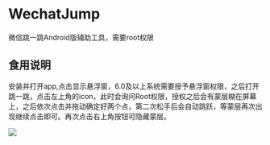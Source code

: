 # WechatJump

微信跳一跳Android版辅助工具，需要root权限

## 食用说明
安装并打开app,点击显示悬浮窗，6.0及以上系统需要授予悬浮窗权限，之后打开跳一跳，点击左上角的icon，此时会询问Root权限，授权之后会有蒙层糊在屏幕上，之后依次点击并拖动确定好两个点，第二次松手后会自动跳跃，等蒙层再次出现继续点击即可。再次点击右上角按钮可隐藏蒙层。

![](media/demo.gif)